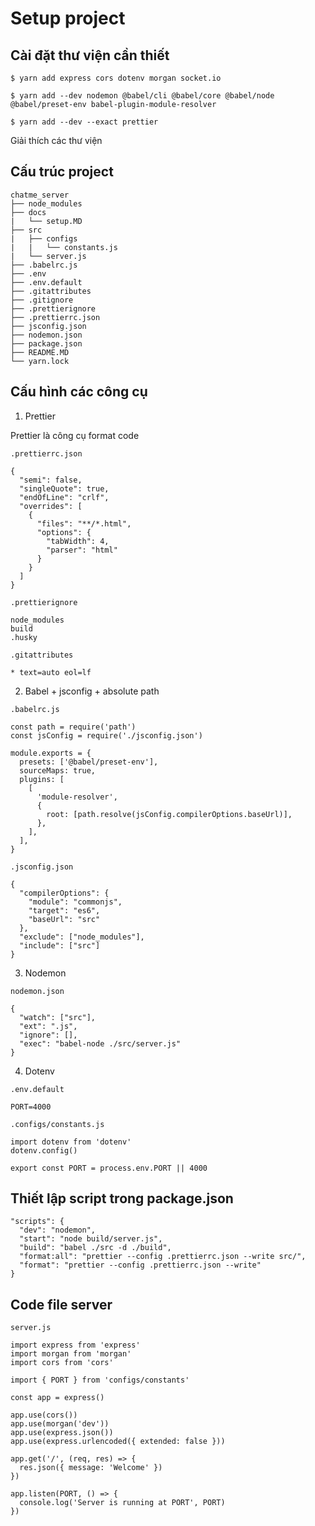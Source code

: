 # Setup project

## Cài đặt thư viện cần thiết

```
$ yarn add express cors dotenv morgan socket.io

$ yarn add --dev nodemon @babel/cli @babel/core @babel/node @babel/preset-env babel-plugin-module-resolver

$ yarn add --dev --exact prettier
```

Giải thích các thư viện

## Cấu trúc project

```
chatme_server
├── node_modules
├── docs
|   └── setup.MD
├── src
|   ├── configs
|   |   └── constants.js
|   └── server.js
├── .babelrc.js
├── .env
├── .env.default
├── .gitattributes
├── .gitignore
├── .prettierignore
├── .prettierrc.json
├── jsconfig.json
├── nodemon.json
├── package.json
├── README.MD
└── yarn.lock
```

## Cấu hình các công cụ

1. Prettier

Prettier là công cụ format code

```
.prettierrc.json

{
  "semi": false,
  "singleQuote": true,
  "endOfLine": "crlf",
  "overrides": [
    {
      "files": "**/*.html",
      "options": {
        "tabWidth": 4,
        "parser": "html"
      }
    }
  ]
}
```

```
.prettierignore

node_modules
build
.husky
```

```
.gitattributes

* text=auto eol=lf
```

2. Babel + jsconfig + absolute path

```
.babelrc.js

const path = require('path')
const jsConfig = require('./jsconfig.json')

module.exports = {
  presets: ['@babel/preset-env'],
  sourceMaps: true,
  plugins: [
    [
      'module-resolver',
      {
        root: [path.resolve(jsConfig.compilerOptions.baseUrl)],
      },
    ],
  ],
}
```

```
.jsconfig.json

{
  "compilerOptions": {
    "module": "commonjs",
    "target": "es6",
    "baseUrl": "src"
  },
  "exclude": ["node_modules"],
  "include": ["src"]
}
```

3. Nodemon

```
nodemon.json

{
  "watch": ["src"],
  "ext": ".js",
  "ignore": [],
  "exec": "babel-node ./src/server.js"
}
```

4. Dotenv

```
.env.default

PORT=4000
```

```
.configs/constants.js

import dotenv from 'dotenv'
dotenv.config()

export const PORT = process.env.PORT || 4000
```

## Thiết lập script trong package.json

```
"scripts": {
  "dev": "nodemon",
  "start": "node build/server.js",
  "build": "babel ./src -d ./build",
  "format:all": "prettier --config .prettierrc.json --write src/",
  "format": "prettier --config .prettierrc.json --write"
}
```

## Code file server

```
server.js

import express from 'express'
import morgan from 'morgan'
import cors from 'cors'

import { PORT } from 'configs/constants'

const app = express()

app.use(cors())
app.use(morgan('dev'))
app.use(express.json())
app.use(express.urlencoded({ extended: false }))

app.get('/', (req, res) => {
  res.json({ message: 'Welcome' })
})

app.listen(PORT, () => {
  console.log('Server is running at PORT', PORT)
})
```
